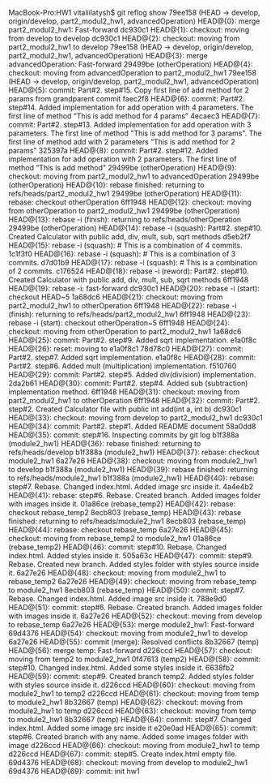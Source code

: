 MacBook-Pro:HW1 vitaliilatysh$ git reflog show
79ee158 (HEAD -> develop, origin/develop, part2_modul2_hw1, advancedOperation) HEAD@{0}: merge part2_modul2_hw1: Fast-forward
dc930c1 HEAD@{1}: checkout: moving from develop to develop
dc930c1 HEAD@{2}: checkout: moving from part2_modul2_hw1 to develop
79ee158 (HEAD -> develop, origin/develop, part2_modul2_hw1, advancedOperation) HEAD@{3}: merge advancedOperation: Fast-forward
29499be (otherOperation) HEAD@{4}: checkout: moving from advancedOperation to part2_modul2_hw1
79ee158 (HEAD -> develop, origin/develop, part2_modul2_hw1, advancedOperation) HEAD@{5}: commit: Part#2. step#15. Copy first line of add method for 2 params from grandparent commit
faec2f8 HEAD@{6}: commit: Part#2. step#14. Added implementation for add operation with 4 parameters. The first line of method “This is add method for 4 params”
4ecaec3 HEAD@{7}: commit: Part#2. step#13. Added implementation for add operation with 3 parameters. The first line of method "This is add method for 3 params". The first line of method add with 2 parameters “This is add method for 2 params”
325397a HEAD@{8}: commit: Part#2. step#12. Added implementation for add operation with 2 parameters. The first line of method “This is add method”
29499be (otherOperation) HEAD@{9}: checkout: moving from part2_modul2_hw1 to advancedOperation
29499be (otherOperation) HEAD@{10}: rebase finished: returning to refs/heads/part2_modul2_hw1
29499be (otherOperation) HEAD@{11}: rebase: checkout otherOperation
6ff1948 HEAD@{12}: checkout: moving from otherOperation to part2_modul2_hw1
29499be (otherOperation) HEAD@{13}: rebase -i (finish): returning to refs/heads/otherOperation
29499be (otherOperation) HEAD@{14}: rebase -i (squash): Part#2. step#10. Created Calculator with public add, div, mult, sub, sqrt methods
d5eb2f7 HEAD@{15}: rebase -i (squash): # This is a combination of 4 commits.
1c1f3f0 HEAD@{16}: rebase -i (squash): # This is a combination of 3 commits.
d7d01b9 HEAD@{17}: rebase -i (squash): # This is a combination of 2 commits.
c176524 HEAD@{18}: rebase -i (reword): Part#2. step#10. Created Calculator with public add, div, mult, sub, sqrt methods
6ff1948 HEAD@{19}: rebase -i: fast-forward
dc930c1 HEAD@{20}: rebase -i (start): checkout HEAD~5
1a68dc6 HEAD@{21}: checkout: moving from part2_modul2_hw1 to otherOperation
6ff1948 HEAD@{22}: rebase -i (finish): returning to refs/heads/part2_modul2_hw1
6ff1948 HEAD@{23}: rebase -i (start): checkout otherOperation~5
6ff1948 HEAD@{24}: checkout: moving from otherOperation to part2_modul2_hw1
1a68dc6 HEAD@{25}: commit: Part#2. step#9. Added sqrt implementation.
e1a0f8c HEAD@{26}: reset: moving to e1a0f8c1
78d78c0 HEAD@{27}: commit: Part#2. step#7. Added sqrt implementation.
e1a0f8c HEAD@{28}: commit: Part#2. step#6. Added mult (multiplication) implementation.
f510760 HEAD@{29}: commit: Part#2. step#5. Added div(division) implementation.
2da2b61 HEAD@{30}: commit: Part#2. step#4. Added sub (subtraction) implementation method.
6ff1948 HEAD@{31}: checkout: moving from part2_modul2_hw1 to otherOperation
6ff1948 HEAD@{32}: commit: Part#2. step#2. Created Calculator file with public int add(int a, int b)
dc930c1 HEAD@{33}: checkout: moving from develop to part2_modul2_hw1
dc930c1 HEAD@{34}: commit: Part#2. step#1. Added README document
58a0dd8 HEAD@{35}: commit: step#16. Inspecting commits by git log
b1f388a (module2_hw1) HEAD@{36}: rebase finished: returning to refs/heads/develop
b1f388a (module2_hw1) HEAD@{37}: rebase: checkout module2_hw1
6a27e26 HEAD@{38}: checkout: moving from module2_hw1 to develop
b1f388a (module2_hw1) HEAD@{39}: rebase finished: returning to refs/heads/module2_hw1
b1f388a (module2_hw1) HEAD@{40}: rebase: step#7. Rebase. Changed index.html. Added image src inside it.
4a4e4b2 HEAD@{41}: rebase: step#6. Rebase. Created branch. Added images folder with images inside it.
01a86ce (rebase_temp2) HEAD@{42}: rebase: checkout rebase_temp2
8ecb803 (rebase_temp) HEAD@{43}: rebase finished: returning to refs/heads/module2_hw1
8ecb803 (rebase_temp) HEAD@{44}: rebase: checkout rebase_temp
6a27e26 HEAD@{45}: checkout: moving from rebase_temp2 to module2_hw1
01a86ce (rebase_temp2) HEAD@{46}: commit: step#10. Rebase. Changed index.html. Added styles inside it.
505a63c HEAD@{47}: commit: step#9. Rebase. Created new branch. Added styles folder with styles source inside it.
6a27e26 HEAD@{48}: checkout: moving from module2_hw1 to rebase_temp2
6a27e26 HEAD@{49}: checkout: moving from rebase_temp to module2_hw1
8ecb803 (rebase_temp) HEAD@{50}: commit: step#7. Rebase. Changed index.html. Added image src inside it.
788e9d0 HEAD@{51}: commit: step#6. Rebase. Created branch. Added images folder with images inside it.
6a27e26 HEAD@{52}: checkout: moving from develop to rebase_temp
6a27e26 HEAD@{53}: merge module2_hw1: Fast-forward
69d4376 HEAD@{54}: checkout: moving from module2_hw1 to develop
6a27e26 HEAD@{55}: commit (merge): Resolved conflicts
8b32667 (temp) HEAD@{56}: merge temp: Fast-forward
d226ccd HEAD@{57}: checkout: moving from temp2 to module2_hw1
0f47613 (temp2) HEAD@{58}: commit: step#10. Changed index.html. Added some styles inside it.
6638fb2 HEAD@{59}: commit: step#9. Created branch temp2. Added styles folder with styles source inside it.
d226ccd HEAD@{60}: checkout: moving from module2_hw1 to temp2
d226ccd HEAD@{61}: checkout: moving from temp to module2_hw1
8b32667 (temp) HEAD@{62}: checkout: moving from module2_hw1 to temp
d226ccd HEAD@{63}: checkout: moving from temp to module2_hw1
8b32667 (temp) HEAD@{64}: commit: step#7. Changed index.html. Added some image src inside it
e20e0ad HEAD@{65}: commit: step#6. Created branch with any name. Added some images folder with image
d226ccd HEAD@{66}: checkout: moving from module2_hw1 to temp
d226ccd HEAD@{67}: commit: step#5. Create index.html empty file.
69d4376 HEAD@{68}: checkout: moving from develop to module2_hw1
69d4376 HEAD@{69}: commit: init hw1
